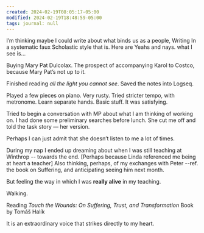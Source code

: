```yaml
---
created: 2024-02-19T08:05:17-05:00
modified: 2024-02-19T18:48:59-05:00
tags: journal: null
---
```


I’m thinking maybe I could write about what binds us as a people, Writing In a systematic faux Scholastic style that is. Here are Yeahs and nays. what I see is...

Buying Mary Pat Dulcolax. The prospect of accompanying Karol to Costco, because Mary Pat’s not up to it.

Finished reading *all the light you cannot see*. Saved the notes into Logseq.

Played a few pieces on piano. Very rusty. Tried stricter tempo, with metronome. Learn separate hands. Basic stuff. It was satisfying.

Tried to begin a conversation with MP about what I am thinking of working on. I had done some preliminary searches before lunch. She cut me off and told the task story — her version. 

Perhaps I can just admit that she doesn’t listen to me a lot of times.

During my nap I ended up dreaming about when I was still teaching at Winthrop -- towards the end. [Perhaps because Linda referenced me being at heart a teacher] Also thinking, perhaps, of my exchanges with Peter --ref. the book on Suffering, and anticipating seeing him next month. 

But feeling the way in which I was **really alive** in my teaching.

Walking.

Reading *Touch the Wounds: On Suffering, Trust, and Transformation*
Book by Tomáš Halík

It is an extraordinary voice that strikes directly to my heart.
